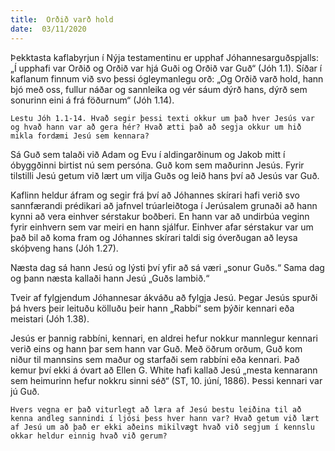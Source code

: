 ```yaml
---
title:  Orðið varð hold
date:  03/11/2020
---
```


Þekktasta kaflabyrjun í Nýja testamentinu er upphaf Jóhannesarguðspjalls: „Í upphafi var Orðið og Orðið var hjá Guði og Orðið var Guð“ (Jóh 1.1). Síðar í kaflanum finnum við svo þessi ógleymanlegu orð: „Og Orðið varð hold, hann bjó með oss, fullur náðar og sannleika og vér sáum dýrð hans, dýrð sem sonurinn eini á frá föðurnum“ (Jóh 1.14).

`Lestu Jóh 1.1-14. Hvað segir þessi texti okkur um það hver Jesús var og hvað hann var að gera hér? Hvað ætti það að segja okkur um hið mikla fordæmi Jesú sem kennara?`

Sá Guð sem talaði við Adam og Evu í aldingarðinum og Jakob mitt í óbyggðinni birtist nú sem persóna. Guð kom sem maðurinn Jesús. Fyrir tilstilli Jesú getum við lært um vilja Guðs og leið hans því að Jesús var Guð.

Kaflinn heldur áfram og segir frá því að Jóhannes skírari hafi verið svo sannfærandi prédikari að jafnvel trúarleiðtoga í Jerúsalem grunaði að hann kynni að vera einhver sérstakur boðberi. En hann var að undirbúa veginn fyrir einhvern sem var meiri en hann sjálfur. Einhver afar sérstakur var um það bil að koma fram og Jóhannes skírari taldi sig óverðugan að leysa skóþveng hans (Jóh 1.27).

Næsta dag sá hann Jesú og lýsti því yfir að sá væri „sonur Guðs.“ Sama dag og þann næsta kallaði hann Jesú „Guðs lambið.“

Tveir af fylgjendum Jóhannesar ákváðu að fylgja Jesú. Þegar Jesús spurði þá hvers þeir leituðu kölluðu þeir hann „Rabbí“ sem þýðir kennari eða meistari (Jóh 1.38).

Jesús er þannig rabbíni, kennari, en aldrei hefur nokkur mannlegur kennari verið eins og hann þar sem hann var Guð. Með öðrum orðum, Guð kom niður til mannsins sem maður og starfaði sem rabbíni eða kennari. Það kemur því ekki á óvart að Ellen G. White hafi kallað Jesú „mesta kennarann sem heimurinn hefur nokkru sinni séð“ (ST, 10. júní, 1886). Þessi kennari var jú Guð.

`Hvers vegna er það viturlegt að læra af Jesú bestu leiðina til að kenna andleg sannindi í ljósi þess hver hann var? Hvað getum við lært af Jesú um að það er ekki aðeins mikilvægt hvað við segjum í kennslu okkar heldur einnig hvað við gerum?`